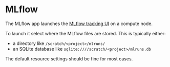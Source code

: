 # MLflow

The MLflow app launches the [MLflow tracking UI](https://www.mlflow.org/) on a compute node.

To launch it select where the MLflow files are stored. This is
typically either:

- a directory like `/scratch/<project>/mlruns/`
- an SQLite database like `sqlite:////scratch/<project>/mlruns.db`

The default resource settings should be fine for most cases.
